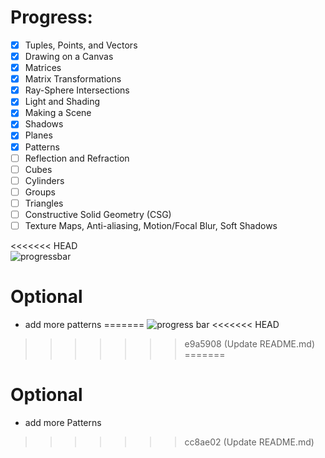 # Progress:

- [X] Tuples, Points, and Vectors
- [X] Drawing on a Canvas
- [X] Matrices
- [X] Matrix Transformations
- [X] Ray-Sphere Intersections
- [X] Light and Shading
- [X] Making a Scene
- [X] Shadows
- [X] Planes
- [X] Patterns
- [ ] Reflection and Refraction
- [ ] Cubes
- [ ] Cylinders
- [ ] Groups
- [ ] Triangles
- [ ] Constructive Solid Geometry (CSG)
- [ ] Texture Maps, Anti-aliasing, Motion/Focal Blur, Soft Shadows

<<<<<<< HEAD
<br>![progressbar](https://progress-bar.dev/59)
<br>
# Optional
- add more patterns
=======
![progress bar](https://progress-bar.dev/59)
<<<<<<< HEAD
>>>>>>> e9a5908 (Update README.md)
=======

# Optional
- add more Patterns
>>>>>>> cc8ae02 (Update README.md)
